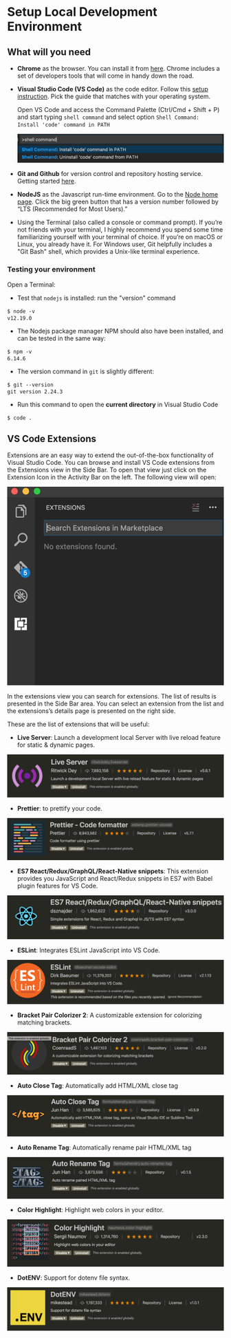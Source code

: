 # Setup Local Development Environment

## What will you need

- **Chrome** as the browser. You can install it from [here](https://www.google.com/chrome/). Chrome includes a set of developers tools that will come in handy down the road.

- **Visual Studio Code (VS Code)** as the code editor. Follow this [setup instruction](https://code.visualstudio.com/docs/setup/setup-overview). Pick the guide that matches with your operating system.

  Open VS Code and access the Command Palette (Ctrl/Cmd + Shift + P) and start typing `shell command` and select option `Shell Command: Install 'code' command in PATH`

  ![Code command](./images/vscode_1.png)

- **Git and Github** for version control and repository hosting service. Getting started [here](https://git-scm.com/book/en/v2/Getting-Started-Installing-Git).

- **NodeJS** as the Javascript run-time environment. Go to the [Node home page](http://nodejs.org/). Click the big green button that has a version number followed by “LTS (Recommended for Most Users).”

- Using the Terminal (also called a console or command prompt). If you’re not friends with your terminal, I highly recommend you spend some time familiarizing yourself with your terminal of choice. If you’re on macOS or Linux, you already have it. For Windows user, Git helpfully includes a "Git Bash" shell, which provides a Unix-like terminal experience.

### Testing your environment

Open a Terminal:

- Test that `nodejs` is installed: run the "version" command

```
$ node -v
v12.19.0
```

- The Nodejs package manager NPM should also have been installed, and can be tested in the same way:

```
$ npm -v
6.14.6
```

- The version command in `git` is slightly different:

```
$ git --version
git version 2.24.3
```

- Run this command to open the **current directory** in Visual Studio Code

```
$ code .
```

## VS Code Extensions

Extensions are an easy way to extend the out-of-the-box functionality of Visual Studio Code. You can browse and install VS Code extensions from the Extensions view in the Side Bar. To open that view just click on the Extension Icon in the Activity Bar on the left. The following view will open:

![VSCode Extension](./images/vscode_2.png)

In the extensions view you can search for extensions. The list of results is presented in the Side Bar area. You can select an extension from the list and the extensions’s details page is presented on the right side.

These are the list of extensions that will be useful:

- **Live Server**: Launch a development local Server with live reload feature for static & dynamic pages.

![Live Server](./images/vscodeex_live_server.png)

- **Prettier**: to prettify your code.

![Prettier](./images/vscodeex_prettier.png)

- **ES7 React/Redux/GraphQL/React-Native snippets**: This extension provides you JavaScript and React/Redux snippets in ES7 with Babel plugin features for VS Code.

![ES7 snippets](./images/vscodeex_es7_react.png)

- **ESLint**: Integrates ESLint JavaScript into VS Code.

![ESLint](./images/vscodeex_eslint.png)

- **Bracket Pair Colorizer 2**: A customizable extension for colorizing matching brackets.

![Bracket Pair](./images/vscodeex_bracket_pair.png)

- **Auto Close Tag**: Automatically add HTML/XML close tag

![Auto Close Tag](./images/vscodeex_auto_close_tag.png)

- **Auto Rename Tag**: Automatically rename pair HTML/XML tag

![Auto Rename Tag](./images/vscodeex_auto_rename_tag.png)

- **Color Highlight**: Highlight web colors in your editor.

![Color Highlight](./images/vscodeex_color_highlight.png)

- **DotENV**: Support for dotenv file syntax.

![DotENV](./images/vscodeex_dotenv.png)
